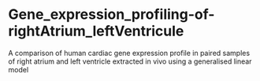 # Gene_expression_profiling-of-rightAtrium_leftVentricule
A comparison of human cardiac gene expression profile in paired samples of right atrium and left ventricle extracted in vivo using a generalised linear model
